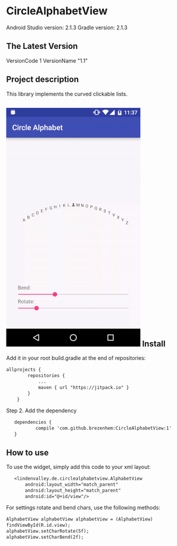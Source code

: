 CircleAlphabetView
===========
Android Studio version: 2.1.3
Gradle version: 2.1.3

The Latest Version
------------------
VersionCode 1
VersionName "1.1"

Project description
-------------------
This library implements the curved clickable lists.
 
 ![](https://github.com/brezenhem/CircleAlphabetView/blob/master/screen_1.gif)
Install
-------------------

Add it in your root build.gradle at the end of repositories:
```
allprojects {
        repositories {
            ...
            maven { url "https://jitpack.io" }
        }
    }
 ```
    
Step 2. Add the dependency
 ```
    dependencies {
            compile 'com.github.brezenhem:CircleAlphabetView:1'
    } 
 ```

How to use
-------------------

To use the widget, simply add this code to your xml layout:

 ```
    <lindenvalley.de.circlealphabetview.AlphabetView
        android:layout_width="match_parent"
        android:layout_height="match_parent"
        android:id="@+id/view"/>
 ```
 
For settings rotate and bend chars, use the following methods:
```
AlphabetView alphabetView alphabetView = (AlphabetView) findViewById(R.id.view);
alphabetView.setCharRotate(5f);
alphabetView.setCharBend(2f);
```
